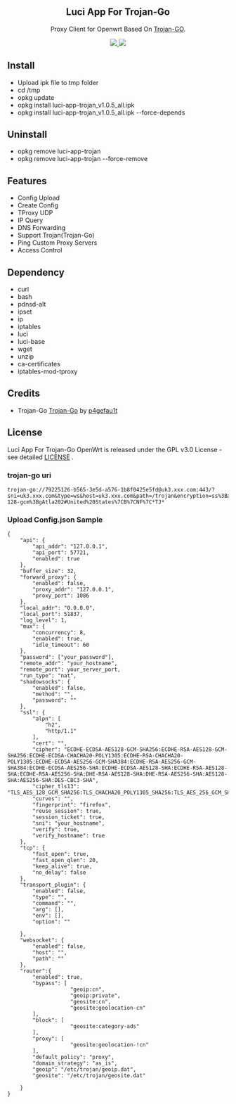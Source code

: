 <h2 align="center">
  <br>Luci App For Trojan-Go <br>
</h2>
  <p align="center">
	Proxy Client for Openwrt Based On <a href="https://github.com/p4gefau1t/trojan-go" target="_blank">Trojan-GO</a>.
  </p>
  <p align="center">
  <a target="_blank" href="https://github.com/frainzy1477/luci-app-trojan/releases/tag/v1.0.5">
    <img src="https://img.shields.io/badge/Luci%20App%20For%20TrojanGo-v1.0.5-blue.svg"> 	  
  </a>
  <a href="https://github.com/frainzy1477/luci-app-trojan/releases" target="_blank">
        <img src="https://img.shields.io/github/downloads/frainzy1477/luci-app-trojan/total.svg?style=flat-square"/>
   </a>
  </p>

  
 ## Install
- Upload ipk file to tmp folder
- cd /tmp
- opkg update
- opkg install luci-app-trojan_v1.0.5_all.ipk  
- opkg install luci-app-trojan_v1.0.5_all.ipk --force-depends

 ## Uninstall
- opkg remove luci-app-trojan 
- opkg remove luci-app-trojan --force-remove

## Features
- Config Upload
- Create Config
- TProxy UDP
- IP Query
- DNS Forwarding
- Support Trojan(Trojan-Go)
- Ping Custom Proxy Servers
- Access Control


## Dependency
- curl
- bash
- pdnsd-alt
- ipset
- ip
- iptables
- luci
- luci-base
- wget
- unzip
- ca-certificates
- iptables-mod-tproxy

## Credits
* Trojan-Go [Trojan-Go](https://github.com/p4gefau1t/trojan-go) by [p4gefau1t](https://github.com/p4gefau1t)

## License  
Luci App For Trojan-Go OpenWrt is released under the GPL v3.0 License - see detailed [LICENSE](https://github.com/frainzy1477/luci-app-trojan/blob/master/LICENSE) .

### trojan-go uri
```
trojan-go://79225126-b565-3e5d-a576-1b8f0425e5fd@uk3.xxx.com:443/?sni=uk3.xxx.com&type=ws&host=uk3.xxx.com&path=/trojan&encryption=ss%3Baes-128-gcm%3BgAtla202#United%20States%7CB%7CNF%7C*TJ*
```

### Upload Config.json Sample
```
{
    "api": {
        "api_addr": "127.0.0.1",
        "api_port": 57721,
        "enabled": true
    },
    "buffer_size": 32,
    "forward_proxy": {
        "enabled": false,
        "proxy_addr": "127.0.0.1",
        "proxy_port": 1086
    },	
    "local_addr": "0.0.0.0",
    "local_port": 51837,
    "log_level": 1,
    "mux": {
        "concurrency": 8,
        "enabled": true,
        "idle_timeout": 60
    },
    "password": ["your_password"],
    "remote_addr": "your_hostname",
    "remote_port": your_server_port,
    "run_type": "nat",
    "shadowsocks": {
        "enabled": false,
        "method": "",
        "password": ""
    },
    "ssl": {
        "alpn": [
            "h2",
            "http/1.1"
        ],
        "cert": "",
        "cipher": "ECDHE-ECDSA-AES128-GCM-SHA256:ECDHE-RSA-AES128-GCM-SHA256:ECDHE-ECDSA-CHACHA20-POLY1305:ECDHE-RSA-CHACHA20-POLY1305:ECDHE-ECDSA-AES256-GCM-SHA384:ECDHE-RSA-AES256-GCM-SHA384:ECDHE-ECDSA-AES256-SHA:ECDHE-ECDSA-AES128-SHA:ECDHE-RSA-AES128-SHA:ECDHE-RSA-AES256-SHA:DHE-RSA-AES128-SHA:DHE-RSA-AES256-SHA:AES128-SHA:AES256-SHA:DES-CBC3-SHA",
        "cipher_tls13": "TLS_AES_128_GCM_SHA256:TLS_CHACHA20_POLY1305_SHA256:TLS_AES_256_GCM_SHA384",
        "curves": "",
        "fingerprint": "firefox",
        "reuse_session": true,
        "session_ticket": true,
        "sni": "your_hostname",
        "verify": true,
        "verify_hostname": true
    },
    "tcp": {
        "fast_open": true,
        "fast_open_qlen": 20,
        "keep_alive": true,
        "no_delay": false
    },
    "transport_plugin": {
        "enabled": false,
        "type": "",
        "command": "",
        "arg": [],
        "env": [],
        "option": ""
        
    },	
    "websocket": {
        "enabled": false,
        "host": "",
        "path": ""
    },	
    "router":{
        "enabled": true,
        "bypass": [
                    "geoip:cn",
                    "geoip:private",
                    "geosite:cn",
                    "geosite:geolocation-cn"
        ],
        "block": [
                    "geosite:category-ads"
        ],
        "proxy": [
                    "geosite:geolocation-!cn"
        ],
        "default_policy": "proxy",
        "domain_strategy": "as_is",
        "geoip": "/etc/trojan/geoip.dat",
        "geosite": "/etc/trojan/geosite.dat"
		
    }
}
```
